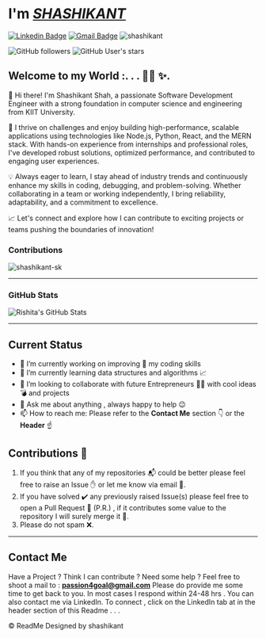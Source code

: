 # I'm [*SHASHIKANT*](https://www.linkedin.com/in/shashikant-001/)
[![Linkedin Badge](https://img.shields.io/badge/-shashikant-blue?style=flat-square&logo=Linkedin&logoColor=white&link=https://www.linkedin.com/in/shashikant-sk-1150511b0/)](https://www.linkedin.com/in/shashikant-001/) [![Gmail Badge](https://img.shields.io/badge/-passion4goal@gmail.com-c14438?style=flat-square&logo=Gmail&logoColor=white&link=mailto:shashikantshah540@gmail.com)](mailto:passion4goal@gmail.com) <img src="https://komarev.com/ghpvc/?username=shashikant&label=Profile%20views&color=FF8C00&style=flat-square" alt="shashikant" />
<!--break defining , for pushing container to next line. Badges concatenate by default if coded in consecutive lines-->
<img alt="GitHub followers" src="https://img.shields.io/github/followers/shashikant-sk?label=followers&style=for-the-badge"> <img alt="GitHub User's stars" src="https://img.shields.io/github/stars/shashikant-sk?style=for-the-badge">
<!--![test image size](https://i.ibb.co/5x52S7h/Coffee-bitmoji.png){:class="img-responsive"} responsive testing for image-size-->


## Welcome to my World :. . . :artist: :sparkles:.

 
👋 Hi there! I'm Shashikant Shah, a passionate Software Development Engineer with a strong foundation in computer science and engineering from KIIT University.

🚀 I thrive on challenges and enjoy building high-performance, scalable applications using technologies like Node.js, Python, React, and the MERN stack. With hands-on experience from internships and professional roles, I've developed robust solutions, optimized performance, and contributed to engaging user experiences.

💡 Always eager to learn, I stay ahead of industry trends and continuously enhance my skills in coding, debugging, and problem-solving. Whether collaborating in a team or working independently, I bring reliability, adaptability, and a commitment to excellence.

📈 Let's connect and explore how I can contribute to exciting projects or teams pushing the boundaries of innovation!

<!-- 
 this is graph
![shashikant Activity Graph](https://activity-graph.herokuapp.com/graph?username=shashikant-sk&theme=react-dark&hide_border=true&area=true) -->
<!-- 
## Who am I :point_down:?
```python
from shashikant import personal_details

class WhoAmI:
    name = 'shashikant'
    current_education = "B.Tech CSE"
    hobbies = [
        'Traveling',
        'Horse Riding',
        'Watching Sci-Fi',
        'Reading Sci-Fi Novels',
        'Learning New Programming Languages or Frameworks',
        'Making friends...'
    ]

def getCity():
    return "Birgunj_Nepal_Asia_Earth"

def Ambitions():
    return [
        '1.) Be ambitious ():-',
        '   Ambition is the first step to Success',
        '   Don’t be afraid to be Ambitious about your Goal',
        '   Hard Work Never stops Neither Should Your Dream',
        '   and never Let No one discourse Your ambitious Attitude.',
        '   You Don’t Need A Fan Club to achieve your Goals Be your Own Motivation',
        '',
        '2.) Following your passion is not overrated ():-',
        '   I grew up hearing that I should find my passion and pursue a career that I loved.',
        '   I’m sure many of you received similar advice.',
        '   When you love what you do, it never feels like work.',
        '   For me, finding my passion will prevent you from all the obstacles and pushes you towards',
        '   the greatness of life which every person wanted to have.',
        '   It will beautify your work as every time you put on some extra efforts in your work task.',
        '',
        '3.) Wear your failures like a badge of honor ():-',
        '   There is merit in failing if you try',
        '   to extract valuable lessons from those perceived failures.',
        '   If you learn from a setback,',
        '   it’s not really a setback but a learning experience.',
        '   Failing is great unless it becomes a habit.',
        '   But it’s very important to recognize',
        '   when certain things just do not fall into place.',
        '   Always be open to plan B if the plan A doesn’t work.',
        '',
        '4.) Be The Best():-',
        '   Always Do Your Best',
        '   Always remember that you are absolutely unique'
    ]

print(personal_details)

print(getCity())

for ambition in Ambitions():
    print(ambition)

		    
		# private_ambitions out of scope :-)

	  “Once you replace negative thoughts with positive ones, you”ll start having positive results.
``` -->

<!-- 
# 💻Tech Stack
![C](https://img.shields.io/badge/c-%2300599C.svg?style=for-the-badge&logo=c&logoColor=white) ![CSS3](https://img.shields.io/badge/css3-%231572B6.svg?style=for-the-badge&logo=css3&logoColor=white) ![Java](https://img.shields.io/badge/java-%23ED8B00.svg?style=for-the-badge&logo=java&logoColor=white) ![Python](https://img.shields.io/badge/python-3670A0?style=for-the-badge&logo=python&logoColor=ffdd54) ![TypeScript](https://img.shields.io/badge/typescript-%23007ACC.svg?style=for-the-badge&logo=typescript&logoColor=white) ![Netlify](https://img.shields.io/badge/netlify-%23000000.svg?style=for-the-badge&logo=netlify&logoColor=#00C7B7) ![Firebase](https://img.shields.io/badge/firebase-%23039BE5.svg?style=for-the-badge&logo=firebase) ![AWS](https://img.shields.io/badge/AWS-%23FF9900.svg?style=for-the-badge&logo=amazon-aws&logoColor=white) ![Google Cloud](https://img.shields.io/badge/Google%20Cloud-%234285F4.svg?style=for-the-badge&logo=google-cloud&logoColor=white) ![Heroku](https://img.shields.io/badge/heroku-%23430098.svg?style=for-the-badge&logo=heroku&logoColor=white) ![Anaconda](https://img.shields.io/badge/Anaconda-%2344A833.svg?style=for-the-badge&logo=anaconda&logoColor=white) ![.Net](https://img.shields.io/badge/.NET-5C2D91?style=for-the-badge&logo=.net&logoColor=white) ![Django](https://img.shields.io/badge/django-%23092E20.svg?style=for-the-badge&logo=django&logoColor=white) ![DjangoREST](https://img.shields.io/badge/DJANGO-REST-ff1709?style=for-the-badge&logo=django&logoColor=white&color=ff1709&labelColor=gray)  ![NodeJS](https://img.shields.io/badge/node.js-6DA55F?style=for-the-badge&logo=node.js&logoColor=white) ![Next JS](https://img.shields.io/badge/Next-black?style=for-the-badge&logo=next.js&logoColor=white) ![NPM](https://img.shields.io/badge/NPM-%23000000.svg?style=for-the-badge&logo=npm&logoColor=white) ![React Native](https://img.shields.io/badge/react_native-%2320232a.svg?style=for-the-badge&logo=react&logoColor=%2361DAFB) ![React](https://img.shields.io/badge/react-%2320232a.svg?style=for-the-badge&logo=react&logoColor=%2361DAFB) ![MongoDB](https://img.shields.io/badge/MongoDB-%234ea94b.svg?style=for-the-badge&logo=mongodb&logoColor=white) ![MySQL](https://img.shields.io/badge/mysql-%2300f.svg?style=for-the-badge&logo=mysql&logoColor=white) 	![Figma](https://img.shields.io/badge/figma-%23F24E1E.svg?style=for-the-badge&logo=figma&logoColor=white) ![Dribbble](https://img.shields.io/badge/Dribbble-EA4C89?style=for-the-badge&logo=dribbble&logoColor=white) ![Blender](https://img.shields.io/badge/blender-%23F5792A.svg?style=for-the-badge&logo=blender&logoColor=white) ![TensorFlow](https://img.shields.io/badge/TensorFlow-%23FF6F00.svg?style=for-the-badge&logo=TensorFlow&logoColor=white)
 -->
### Contributions

<img  src="https://github-readme-streak-stats.herokuapp.com/?user=shashikant-sk&theme=react&hide_border=true&fire=DD2727" alt="shashikant-sk" />
</div>
<hr/>
<div >
 
 ### GitHub Stats

 <img  alt="Rishita's GitHub Stats" src="https://github-readme-stats.vercel.app/api?username=shashikant-sk&show_icons=true&hide_border=true&theme=react&hide_border=true&fire=DD2727" />

</div>
<div>
 <hr/>
<!--  
### Most Used Languages


 <a href="https://github.com/anuraghazra/github-readme-stats">
      <img width=325 src="https://github-readme-stats.vercel.app/api/top-langs/?username=shashikant-sk&layout=compact&theme=buefy&hide_border=true" />
    </a>
</div>
<br/>
 <hr/>
 
 ### Trophy:
 
 <div >
    <a href="https://github.com/ryo-ma/github-profile-trophy" title="Go to Source">
      <img  width=100% src="https://github-profile-trophy.vercel.app/?username=ryo-ma&column=8&theme=gruvbox&no-frame=true" />
    </a>
</div> 
 <br/>
 <hr/>
  <br/> -->

## Current Status
- 🔭 I’m currently working on improving :construction: my coding skills
- 🌱 I’m currently learning data structures and algorithms :chart_with_upwards_trend:
- 👯 I’m looking to collaborate with future Entrepreneurs :scientist: with cool ideas :bomb: and projects
- 💬 Ask me about anything , always happy to help :wink:
- 📫 How to reach me: Please refer to the **Contact Me** section :point_down: or the **Header** :point_up:

## Contributions :file_folder:
1. If you think that any of my repositories :mailbox_with_mail: could be better please feel free to raise an Issue :hand: or let me know via email :email:.
2. If you have solved :heavy_check_mark: any previously raised Issue(s) please feel free to open a Pull Request :scroll: (P.R.) , if it contributes some value to the repository I will surely merge it :link:.
3. Please do not spam :x:.
---
  
## Contact Me 
Have a Project ? Think I can contribute ? Need some help ?
Feel free to shoot a mail to : **passion4goal@gmail.com**
Please do provide me some time to get back to you. In most cases I respond within 24-48 hrs .
You can also contact me via LinkedIn. To connect , click on the LinkedIn tab at in the header section of this Readme . . .

:copyright: ReadMe Designed by shashikant

